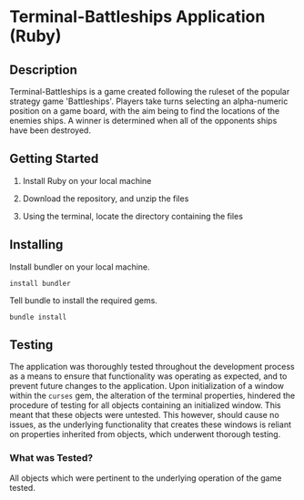 
# Terminal-Battleships Application (Ruby)
 
## Description

Terminal-Battleships is a game created following the ruleset of the popular strategy game 'Battleships'. Players take turns selecting an alpha-numeric position on a game board, with the aim being to find the locations of the enemies ships. A winner is determined when all of the opponents ships have been destroyed.
 
## Getting Started

1. Install Ruby on your local machine

2. Download the repository, and unzip the files

3. Using the terminal, locate the directory containing the files

## Installing 

Install bundler on your local machine.

```
install bundler
```
Tell bundle to install the required gems.
```
bundle install
```

## Testing
The application was thoroughly tested throughout the development process as a means to ensure that functionality was operating as expected, and to prevent future changes to the application. Upon initialization of a window within the `curses` gem, the alteration of the terminal properties, hindered the procedure of testing for all objects containing an initialized window. This meant that these objects were untested. This however, should cause no issues, as the underlying functionality that creates these windows is reliant on properties inherited from objects, which underwent thorough testing. 

### What  was Tested? 
All objects which were pertinent to the underlying operation of the game tested.

## 
